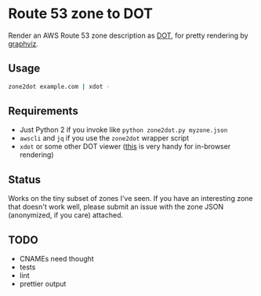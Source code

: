 # Route 53 zone to DOT

Render an AWS Route 53 zone description as [DOT](), for pretty rendering by [graphviz]().

## Usage

```bash
zone2dot example.com | xdot -
```

## Requirements

* Just Python 2 if you invoke like `python zone2dot.py myzone.json`
* `awscli` and `jq` if you use the `zone2dot` wrapper script
* `xdot` or some other DOT viewer ([this](https://beta.observablehq.com/@mbostock/graph-o-matic)
  is very handy for in-browser rendering)

## Status

Works on the tiny subset of zones I've seen. If you have an interesting zone
that doesn't work well, please submit an issue with the zone JSON (anonymized,
if you care) attached.
 
## TODO

* CNAMEs need thought
* tests
* lint
* prettier output

